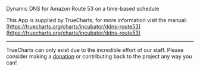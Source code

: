 Dynamic DNS for Amazon Route 53‎ on a time-based schedule

This App is supplied by TrueCharts, for more information visit the manual: [https://truecharts.org/charts/incubator/ddns-route53](https://truecharts.org/charts/incubator/ddns-route53)

---

TrueCharts can only exist due to the incredible effort of our staff.
Please consider making a [donation](https://truecharts.org/sponsor) or contributing back to the project any way you can!

